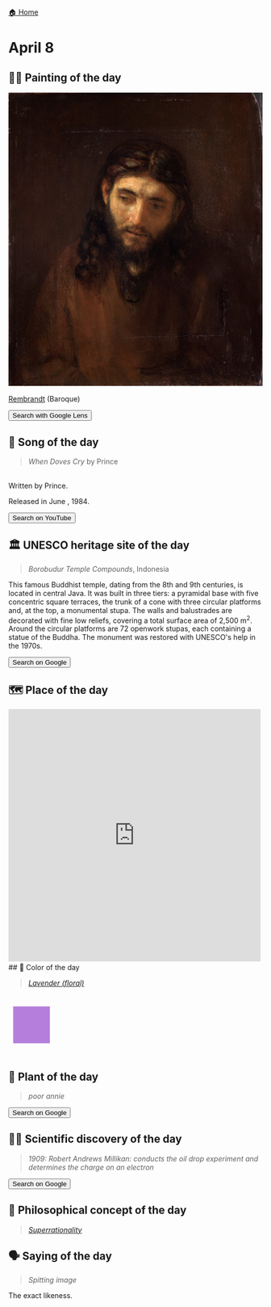 
[🏠 Home](../../index.md)

# April 8

## 🧑‍🎨 Painting of the day

<img width="600" src="../img/Rembrandt_5.jpg">

[Rembrandt](http://en.wikipedia.org/wiki/Rembrandt) (Baroque)

<button class="btn btn-success"
onclick=" window.open('https://lens.google.com/uploadbyurl?url=https://iretes.github.io/one-a-day/data/img/Rembrandt_5.jpg','_blank')">
Search with Google Lens
</button>

## 🎼 Song of the day

> *When Doves Cry*
by Prince

<br />Written by Prince.

Released in June , 1984.

<button class="btn btn-success"
onclick=" window.open('http://www.youtube.com/search?q=When Doves Cry by Prince','_blank')">
Search on YouTube
</button>

## 🏛️ UNESCO heritage site of the day

> *Borobudur Temple Compounds*, Indonesia

<p>This famous Buddhist temple, dating from the 8th and 9th centuries, is located in central Java. It was built in three tiers: a pyramidal base with five concentric square terraces, the trunk of a cone with three circular platforms and, at the top, a monumental stupa. The walls and balustrades are decorated with fine low reliefs, covering a total surface area of 2,500 m<sup>2</sup>. Around the circular platforms are 72 openwork stupas, each containing a statue of the Buddha. The monument was restored with UNESCO's help in the 1970s.</p>

<button class="btn btn-success"
onclick=" window.open('http://www.google.com/search?q=Borobudur Temple Compounds','_blank')">
Search on Google
</button>

## 🗺️ Place of the day

<iframe
src="https://www.mapcrunch.com"
name="mapcrunch"
width="500"
height="500"
allowTransparency="true"
scrolling="no"
frameborder="0"
>
</iframe>
## 🎨 Color of the day

> *[Lavender (floral)](https://en.wikipedia.org/wiki/Lavender_(color)#Lavender_(floral))*

<div style="color:#B57EDC; font-size: 100px;">&#9632;</div>

## 🌿 Plant of the day

> *poor annie*

<button class="btn btn-success"
onclick=" window.open('http://www.google.com/search?q=poor annie','_blank')">
Search on Google
</button>

## 🧑‍🔬 Scientific discovery of the day

> *1909: Robert Andrews Millikan: conducts the oil drop experiment and determines the charge on an electron*

<button class="btn btn-success"
onclick=" window.open('http://www.google.com/search?q=1909: Robert Andrews Millikan: conducts the oil drop experiment and determines the charge on an electron','_blank')"> 
Search on Google
</button>

## 💭 Philosophical concept of the day

> *[Superrationality](https://en.wikipedia.org/wiki/Superrationality)*

## 🗣️ Saying of the day

> *Spitting image*

The exact likeness.
